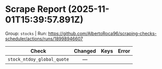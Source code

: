# Scrape Report (2025-11-01T15:39:57.891Z)

Group: `stocks`  |  Run: https://github.com/AlbertoRoca96/scraping-checks-scheduler/actions/runs/18998946607

| Check | Changed | Keys | Error |
|---|:---:|:--|:--|
| `stock_ntdoy_global_quote` | — |  |  |
